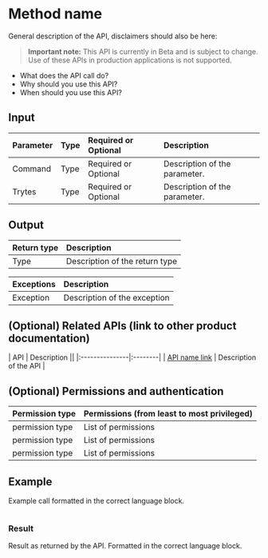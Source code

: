 # Method name

General description of the API, disclaimers should also be here:

> **Important note:** This API is currently in Beta and is subject to change. Use of these APIs in production applications is not supported.

- What does the API call do?
- Why should you use this API?
- When should you use this API?

## Input

| Parameter       | Type | Required or Optional | Description |
|:---------------|:--------|:--------| :--------|
| Command  | Type | Required or Optional | Description of the parameter.  |
| Trytes  | Type | Required or Optional | Description of the parameter.  |

## Output

| Return type     | Description |
|:---------------|:--------|
| Type  | Description of the return type |

| Exceptions     | Description |
|:---------------|:--------|
| Exception  | Description of the exception |

## (Optional) Related APIs (link to other product documentation)

| API     | Description ||
|:---------------|:--------|
| [API name link]()  | Description of the API  |

## (Optional) Permissions and authentication

|Permission type      | Permissions (from least to most privileged)              |
|:--------------------|:---------------------------------------------------------|
| permission type | List of permissions    |
| permission type | List of permissions    |
| permission type | List of permissions    |

## Example

Example call formatted in the correct language block.

```java

```

### Result

Result as returned by the API. Formatted in the correct language block.

```java

```